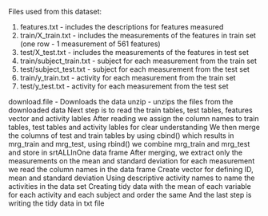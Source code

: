 Files used from this dataset:
1. features.txt - includes the descriptions for features measured
2. train/X_train.txt - includes the measurements of the features in train set (one row - 1 measurement of 561 features)
3. test/X_test.txt - includes the measurements of the features in test set
4. train/subject_train.txt - subject for each measurement from the train set
5. test/subject_test.txt - subject for each measurement from the test set
6. train/y_train.txt - activity for each measurement from the train set
7. test/y_test.txt - activity for each measurement from the test set


download.file - Downloads the data
unzip - unzips the files from the downloaded data
Next step is to read the train tables, test tables, features vector and activity lables 
After reading we assign the column names to train tables, test tables and activity lables for clear understanding
We then merge  the columns of test and train tables by using cbind() which results in mrg_train and mrg_test, using rbind() we combine mrg_train and mrg_test and store in srtALLInOne data frame
After merging, we extract only the measurements on the mean and standard deviation for each measurement
we read the column names in the data frame
Create vector for defining ID, mean and standard deviation
Using descriptive activity names to name the activities in the data set
Creating tidy data with the mean of each variable for each activity and each subject and order the same
And the last step is writing the tidy data in txt file
 

